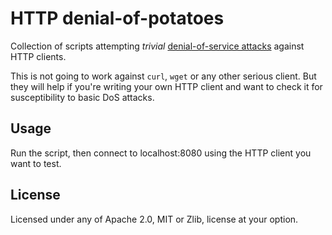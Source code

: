 # HTTP denial-of-potatoes

Collection of scripts attempting *trivial* [denial-of-service attacks](https://en.wikipedia.org/wiki/Denial-of-service_attack) against HTTP clients.

This is not going to work against `curl`, `wget` or any other serious client. But they will help if you're writing your own HTTP client and want to check it for susceptibility to basic DoS attacks.  

## Usage

Run the script, then connect to localhost:8080 using the HTTP client you want to test.

## License

Licensed under any of Apache 2.0, MIT or Zlib, license at your option.

